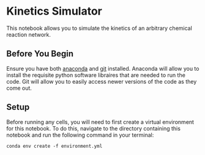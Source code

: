 # Kinetics Simulator

This notebook allows you to simulate the kinetics of an arbitrary chemical reaction network.

## Before You Begin

Ensure you have both [anaconda](https://docs.conda.io/projects/conda/en/latest/index.html) and [git](https://git-scm.com/downloads) installed. Anaconda will allow you to install the requisite python software libraires that are needed to run the code. Git will allow you to easily access newer versions of the code as they come out.

## Setup

Before running any cells, you will need to first create a virtual environment for this notebook. To do this, navigate to the directory containing this notebook and run the following command in your terminal:

<code>conda env create -f environment.yml</code>